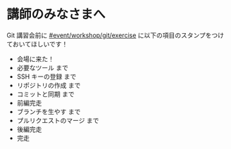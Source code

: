 # 講師のみなさまへ

Git 講習会前に [#event/workshop/git/exercise](https://q.trap.jp/channels/event/workshop/git/exercise) に以下の項目のスタンプをつけておいてほしいです！

- 会場に来た！
- 必要なツール まで
- SSH キーの登録 まで
- リポジトリの作成 まで
- コミットと同期 まで
- 前編完走
- ブランチを生やす まで
- プルリクエストのマージ まで
- 後編完走
- 完走